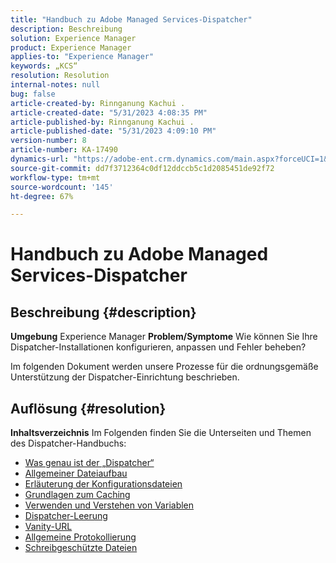 ```yaml
---
title: "Handbuch zu Adobe Managed Services-Dispatcher"
description: Beschreibung
solution: Experience Manager
product: Experience Manager
applies-to: "Experience Manager"
keywords: „KCS“
resolution: Resolution
internal-notes: null
bug: false
article-created-by: Rinnganung Kachui .
article-created-date: "5/31/2023 4:08:35 PM"
article-published-by: Rinnganung Kachui .
article-published-date: "5/31/2023 4:09:10 PM"
version-number: 8
article-number: KA-17490
dynamics-url: "https://adobe-ent.crm.dynamics.com/main.aspx?forceUCI=1&pagetype=entityrecord&etn=knowledgearticle&id=90941e64-cdff-ed11-8f6e-6045bd006d92"
source-git-commit: dd7f3712364c0df12ddccb5c1d2085451de92f72
workflow-type: tm+mt
source-wordcount: '145'
ht-degree: 67%

---
```


# Handbuch zu Adobe Managed Services-Dispatcher

## Beschreibung {#description}

<b>Umgebung</b>
Experience Manager
<b>Problem/Symptome</b>
Wie können Sie Ihre Dispatcher-Installationen konfigurieren, anpassen und Fehler beheben?

Im folgenden Dokument werden unsere Prozesse für die ordnungsgemäße Unterstützung der Dispatcher-Einrichtung beschrieben.


## Auflösung {#resolution}

<b>Inhaltsverzeichnis</b>
Im Folgenden finden Sie die Unterseiten und Themen des Dispatcher-Handbuchs:

- [Was genau ist der „Dispatcher“](https://experienceleague.adobe.com/docs/experience-cloud-kcs/kbarticles/KA-17911.html?lang=de)
- [Allgemeiner Dateiaufbau](https://experienceleague.adobe.com/docs/experience-cloud-kcs/kbarticles/KA-17502.html?lang=de)
- [Erläuterung der Konfigurationsdateien](https://experienceleague.adobe.com/docs/experience-cloud-kcs/kbarticles/KA-17477.html?lang=de)
- [Grundlagen zum Caching](https://experienceleague.adobe.com/docs/experience-cloud-kcs/kbarticles/KA-17912.html?lang=de)
- [Verwenden und Verstehen von Variablen](https://experienceleague.adobe.com/docs/experience-cloud-kcs/kbarticles/KA-17487.html?lang=de)
- [Dispatcher-Leerung](https://experienceleague.adobe.com/docs/experience-cloud-kcs/kbarticles/KA-17493.html?lang=de)
- [Vanity-URL](https://experienceleague.adobe.com/docs/experience-cloud-kcs/kbarticles/KA-17463.html?lang=de)
- [Allgemeine Protokollierung](https://experienceleague.adobe.com/docs/experience-cloud-kcs/kbarticles/KA-17914.html?lang=de)
- [Schreibgeschützte Dateien](https://experienceleague.adobe.com/docs/experience-cloud-kcs/kbarticles/KA-17483.html?lang=de)

